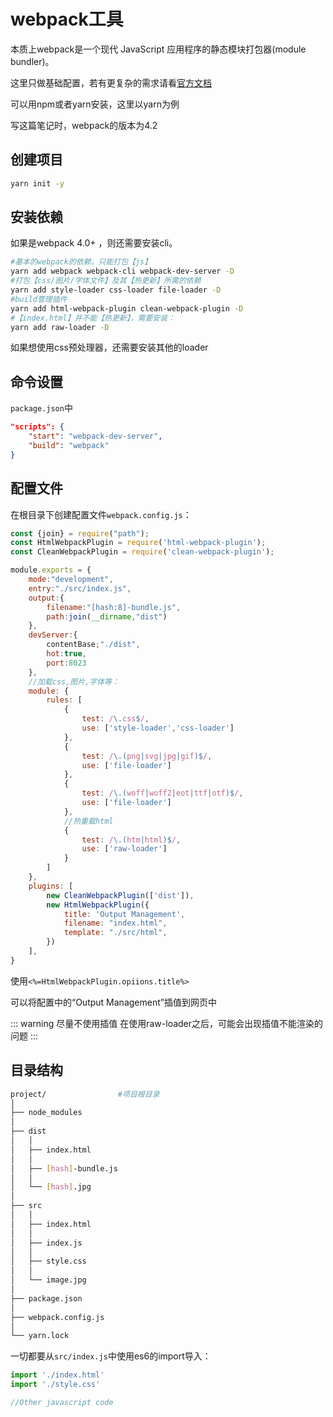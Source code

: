 # webpack工具

本质上webpack是一个现代 JavaScript 应用程序的静态模块打包器(module bundler)。

这里只做基础配置，若有更复杂的需求请看[官方文档](https://www.webpackjs.com/)

可以用npm或者yarn安装，这里以yarn为例

写这篇笔记时，webpack的版本为4.2



## 创建项目

```bash
yarn init -y
```



## 安装依赖

如果是webpack 4.0+ ，则还需要安装cli。

```bash
#基本的webpack的依赖，只能打包【js】
yarn add webpack webpack-cli webpack-dev-server -D
#打包【css/图片/字体文件】及其【热更新】所需的依赖
yarn add style-loader css-loader file-loader -D
#build管理插件
yarn add html-webpack-plugin clean-webpack-plugin -D
#【index.html】并不能【热更新】，需要安装：
yarn add raw-loader -D
```

如果想使用css预处理器，还需要安装其他的loader



## 命令设置

`package.json`中

```json
"scripts": {
    "start": "webpack-dev-server",
    "build": "webpack"
}
```



## 配置文件

在根目录下创建配置文件`webpack.config.js`：

```js
const {join} = require("path");
const HtmlWebpackPlugin = require('html-webpack-plugin');
const CleanWebpackPlugin = require('clean-webpack-plugin');

module.exports = {
    mode:"development",
    entry:"./src/index.js",
    output:{
        filename:"[hash:8]-bundle.js",
        path:join(__dirname,"dist")
    },
    devServer:{
        contentBase;"./dist",
        hot:true,
        port:8023
    },
    //加载css,图片,字体等：
    module: {
        rules: [
            {
                test: /\.css$/,
				use: ['style-loader','css-loader']
            },
            {
            	test: /\.(png|svg|jpg|gif)$/,
            	use: ['file-loader']
            },
            {
                test: /\.(woff|woff2|eot|ttf|otf)$/,
                use: ['file-loader']
            },
            //热重载html
            {
            	test: /\.(htm|html)$/,
            	use: ['raw-loader']
            }
        ]
    },
    plugins: [
        new CleanWebpackPlugin(['dist']),
        new HtmlWebpackPlugin({
            title: 'Output Management',
            filename: "index.html",
            template: "./src/html",
        })
    ],
}
```

使用`<%=HtmlWebpackPlugin.opiions.title%>`

可以将配置中的“Output Management”插值到网页中

::: warning 尽量不使用插值
在使用raw-loader之后，可能会出现插值不能渲染的问题
:::



## 目录结构

```bash
project/                #项目根目录
│
├── node_modules
│
├── dist
│   │
│   ├── index.html
│   │
│   ├── [hash]-bundle.js
│   │
│   └── [hash].jpg
│
├── src
│   │
│   ├── index.html
│   │
│   ├── index.js
│   │
│   ├── style.css
│   │
│   └── image.jpg
│
├── package.json
│
├── webpack.config.js
│
└── yarn.lock
```

一切都要从`src/index.js`中使用es6的import导入：

```js
import './index.html'
import './style.css'

//Other javascript code
```

